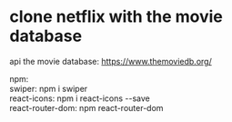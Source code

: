 # clone netflix with the movie database

api the movie database:
https://www.themoviedb.org/

npm:\
swiper: npm i swiper\
react-icons: npm i react-icons --save\
react-router-dom: npm react-router-dom
